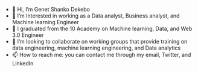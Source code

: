- 👋 Hi, I’m Genet Shanko Dekebo
- 👀 I’m Interested in working as a Data analyst, Business analyst, and Machine learning Engineer 
- 🌱 I  graduated from the 10 Academy on Machine learning, Data, and Web 3.0 Engineer
- 💞️ I’m looking to collaborate on working groups that provide training on data engineering, machine learning engineering, and Data analytics  
- 📫 How to reach me: you can contact me through my email, Twitter, and LinkedIn  

<!---
gshanko125298/gshanko125298 is a ✨ special ✨ repository because its `README.md` (this file) appears on your GitHub profile.
You can click the Preview link to take a look at your changes.
---> 

